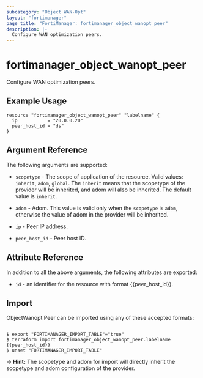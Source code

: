 ```yaml
---
subcategory: "Object WAN-Opt"
layout: "fortimanager"
page_title: "FortiManager: fortimanager_object_wanopt_peer"
description: |-
  Configure WAN optimization peers.
---
```


# fortimanager_object_wanopt_peer
Configure WAN optimization peers.

## Example Usage

```hcl
resource "fortimanager_object_wanopt_peer" "labelname" {
  ip           = "20.0.0.20"
  peer_host_id = "ds"
}
```

## Argument Reference


The following arguments are supported:

* `scopetype` - The scope of application of the resource. Valid values: `inherit`, `adom`, `global`. The `inherit` means that the scopetype of the provider will be inherited, and adom will also be inherited. The default value is `inherit`.
* `adom` - Adom. This value is valid only when the `scopetype` is `adom`, otherwise the value of adom in the provider will be inherited.

* `ip` - Peer IP address.
* `peer_host_id` - Peer host ID.


## Attribute Reference

In addition to all the above arguments, the following attributes are exported:
* `id` - an identifier for the resource with format {{peer_host_id}}.

## Import

ObjectWanopt Peer can be imported using any of these accepted formats:
```

$ export "FORTIMANAGER_IMPORT_TABLE"="true"
$ terraform import fortimanager_object_wanopt_peer.labelname {{peer_host_id}}
$ unset "FORTIMANAGER_IMPORT_TABLE"
```
-> **Hint:** The scopetype and adom for import will directly inherit the scopetype and adom configuration of the provider.
